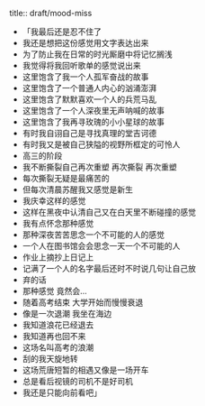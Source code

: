 title:: draft/mood-miss

- 「我最后还是忍不住了
- 我还是想把这份感觉用文字表达出来
- 为了防止我在日常的时光厮磨中将记忆搁浅
- 我觉得将我回听歌单的感觉说出来
- 这里饱含了我一个人孤军奋战的故事
- 这里饱含了一个普通人内心的汹涌澎湃
- 这里饱含了默默喜欢一个人的兵荒马乱
- 这里饱含了一个人深夜里无声呐喊的故事
- 这里饱含了我再寻玫瑰的小小星球的故事
- 有时我自诩自己是寻找真理的堂吉诃德
- 有时我又是被自己狭隘的视野所框定的可怜人
- 高三的阶段
- 我不断撕裂自己再次重塑 再次撕裂 再次重塑
- 每次撕裂无疑是最痛苦的
- 但每次清晨苏醒我又感觉是新生
- 我庆幸这样的感觉
- 这样在黑夜中认清自己又在白天里不断碰撞的感觉
- 我有点怀念那种感觉
- 那种深夜苦苦思念一个不可能的人的感觉
- 一个人在图书馆会会思念一天一个不可能的人
- 作业上摘抄上日记上
- 记满了一个人的名字最后还时不时说几句让自己放
- 弃的话
- 那种感觉 竟然会...
- 随着高考结束 大学开始而慢慢衰退
- 像是一次退潮 我坐在海边
- 我知道浪花已经退去
- 我知道再也回不来
- 这场名叫高考的浪潮
- 刮的我天旋地转
- 这场荒唐短暂的相遇又像是一场开车
- 总是看后视镜的司机不是好司机
- 我还是只能向前看吧」